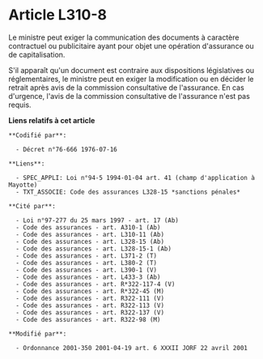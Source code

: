 # Article L310-8

Le ministre peut exiger la communication des documents à caractère contractuel ou publicitaire ayant pour objet une opération
d'assurance ou de capitalisation.

S'il apparaît qu'un document est contraire aux dispositions législatives ou réglementaires, le ministre peut en exiger la
modification ou en décider le retrait après avis de la commission consultative de l'assurance. En cas d'urgence, l'avis de la
commission consultative de l'assurance n'est pas requis.

**Liens relatifs à cet article**

	**Codifié par**:

	  - Décret n°76-666 1976-07-16

	**Liens**:

	  - SPEC_APPLI: Loi n°94-5 1994-01-04 art. 41 (champ d'application à Mayotte)
	  - TXT_ASSOCIE: Code des assurances L328-15 *sanctions pénales*

	**Cité par**:

	  - Loi n°97-277 du 25 mars 1997 - art. 17 (Ab)
	  - Code des assurances - art. A310-1 (Ab)
	  - Code des assurances - art. L310-11 (Ab)
	  - Code des assurances - art. L328-15 (Ab)
	  - Code des assurances - art. L328-15-1 (Ab)
	  - Code des assurances - art. L371-2 (T)
	  - Code des assurances - art. L380-2 (T)
	  - Code des assurances - art. L390-1 (V)
	  - Code des assurances - art. L433-3 (Ab)
	  - Code des assurances - art. R*322-117-4 (V)
	  - Code des assurances - art. R*322-45 (M)
	  - Code des assurances - art. R322-111 (V)
	  - Code des assurances - art. R322-113 (V)
	  - Code des assurances - art. R322-137 (V)
	  - Code des assurances - art. R322-98 (M)

	**Modifié par**:

	  - Ordonnance 2001-350 2001-04-19 art. 6 XXXII JORF 22 avril 2001
